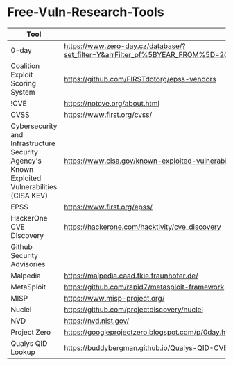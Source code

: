# Free-Vuln-Research-Tools
| Tool | Website |
| ----------- | ----------- |
| 0-day | https://www.zero-day.cz/database/?set_filter=Y&arrFilter_pf%5BYEAR_FROM%5D=2023&arrFilter_pf%5BYEAR_TO%5D=2023&arrFilter_pf%5BSEARCH%5D=#item_84 |
| Coalition Exploit Scoring System | https://github.com/FIRSTdotorg/epss-vendors |
| !CVE | https://notcve.org/about.html |
| CVSS | https://www.first.org/cvss/ |
| Cybersecurity and Infrastructure Security Agency's Known Exploited Vulnerabilities (CISA KEV) | https://www.cisa.gov/known-exploited-vulnerabilities-catalog |
| EPSS | https://www.first.org/epss/ |
| HackerOne CVE DIscovery | https://hackerone.com/hacktivity/cve_discovery |
| Github Security Advisories | | https://github.com/advisories |
| Malpedia | https://malpedia.caad.fkie.fraunhofer.de/ |
| MetaSploit | https://github.com/rapid7/metasploit-framework |
| MISP | https://www.misp-project.org/ |
| Nuclei | https://github.com/projectdiscovery/nuclei |
| NVD | https://nvd.nist.gov/ |
| Project Zero | https://googleprojectzero.blogspot.com/p/0day.html |
| Qualys QID Lookup | https://buddybergman.github.io/Qualys-QID-CVE-EPSS-Lookup-Tool/ |
